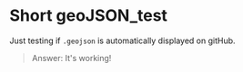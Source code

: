 # Short geoJSON_test

Just testing if `.geojson` is automatically displayed on gitHub.

> Answer: It's working!

